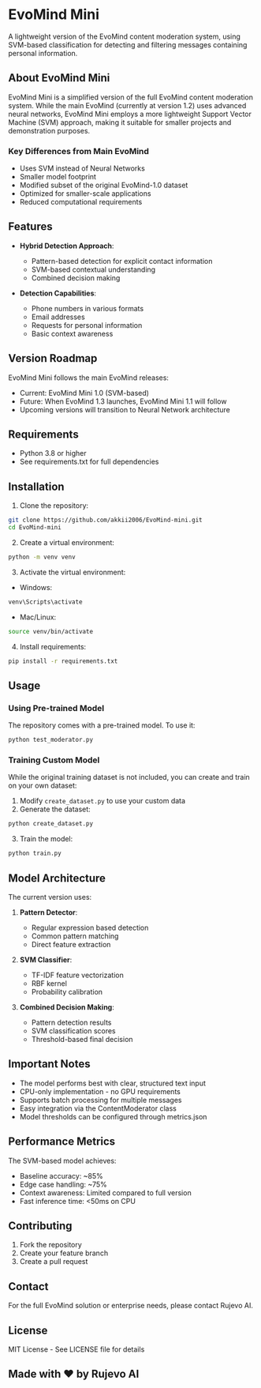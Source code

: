 # EvoMind Mini

A lightweight version of the EvoMind content moderation system, using SVM-based classification for detecting and filtering messages containing personal information.

## About EvoMind Mini

EvoMind Mini is a simplified version of the full EvoMind content moderation system. While the main EvoMind (currently at version 1.2) uses advanced neural networks, EvoMind Mini employs a more lightweight Support Vector Machine (SVM) approach, making it suitable for smaller projects and demonstration purposes.

### Key Differences from Main EvoMind
- Uses SVM instead of Neural Networks
- Smaller model footprint
- Modified subset of the original EvoMind-1.0 dataset
- Optimized for smaller-scale applications
- Reduced computational requirements

## Features

- **Hybrid Detection Approach**:
  - Pattern-based detection for explicit contact information
  - SVM-based contextual understanding
  - Combined decision making

- **Detection Capabilities**:
  - Phone numbers in various formats
  - Email addresses
  - Requests for personal information
  - Basic context awareness

## Version Roadmap

EvoMind Mini follows the main EvoMind releases:
- Current: EvoMind Mini 1.0 (SVM-based)
- Future: When EvoMind 1.3 launches, EvoMind Mini 1.1 will follow
- Upcoming versions will transition to Neural Network architecture

## Requirements

- Python 3.8 or higher
- See requirements.txt for full dependencies

## Installation

1. Clone the repository:
```bash
git clone https://github.com/akkii2006/EvoMind-mini.git
cd EvoMind-mini
```

2. Create a virtual environment:
```bash
python -m venv venv
```

3. Activate the virtual environment:
- Windows:
```bash
venv\Scripts\activate
```
- Mac/Linux:
```bash
source venv/bin/activate
```

4. Install requirements:
```bash
pip install -r requirements.txt
```

## Usage

### Using Pre-trained Model
The repository comes with a pre-trained model. To use it:
```bash
python test_moderator.py
```

### Training Custom Model
While the original training dataset is not included, you can create and train on your own dataset:

1. Modify `create_dataset.py` to use your custom data
2. Generate the dataset:
```bash
python create_dataset.py
```

3. Train the model:
```bash
python train.py
```

## Model Architecture

The current version uses:
1. **Pattern Detector**:
   - Regular expression based detection
   - Common pattern matching
   - Direct feature extraction

2. **SVM Classifier**:
   - TF-IDF feature vectorization
   - RBF kernel
   - Probability calibration

3. **Combined Decision Making**:
   - Pattern detection results
   - SVM classification scores
   - Threshold-based final decision

## Important Notes

- The model performs best with clear, structured text input
- CPU-only implementation - no GPU requirements
- Supports batch processing for multiple messages
- Easy integration via the ContentModerator class
- Model thresholds can be configured through metrics.json

## Performance Metrics

The SVM-based model achieves:
- Baseline accuracy: ~85%
- Edge case handling: ~75%
- Context awareness: Limited compared to full version
- Fast inference time: <50ms on CPU

## Contributing

1. Fork the repository
2. Create your feature branch
3. Create a pull request

## Contact

For the full EvoMind solution or enterprise needs, please contact Rujevo AI.

## License

MIT License - See LICENSE file for details


## Made with ❤️ by Rujevo AI
